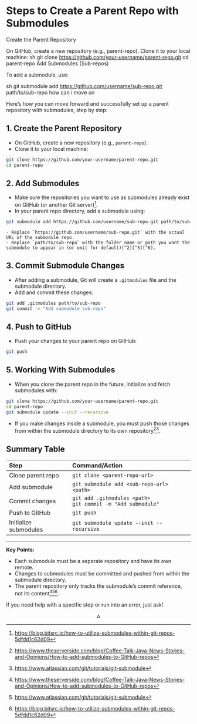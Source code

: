 

# Steps to Create a Parent Repo with Submodules

Create the Parent Repository

On GitHub, create a new repository (e.g., parent-repo).
Clone it to your local machine:
sh
git clone https://github.com/your-username/parent-repo.git
cd parent-repo
Add Submodules (Sub-repos)

To add a submodule, use:

sh
git submodule add https://github.com/username/sub-repo.git path/to/sub-repo how can i move on

Here’s how you can move forward and successfully set up a parent repository with submodules, step by step:

## **1. Create the Parent Repository**

- On GitHub, create a new repository (e.g., `parent-repo`).
- Clone it to your local machine:

```sh
git clone https://github.com/your-username/parent-repo.git
cd parent-repo
```


## **2. Add Submodules**

- Make sure the repositories you want to use as submodules already exist on GitHub (or another Git server)[^6].
- In your parent repo directory, add a submodule using:

```sh
git submodule add https://github.com/username/sub-repo.git path/to/sub-repo
```

    - Replace `https://github.com/username/sub-repo.git` with the actual URL of the submodule repo.
    - Replace `path/to/sub-repo` with the folder name or path you want the submodule to appear in (or omit for default)[^2][^5][^6].


## **3. Commit Submodule Changes**

- After adding a submodule, Git will create a `.gitmodules` file and the submodule directory.
- Add and commit these changes:

```sh
git add .gitmodules path/to/sub-repo
git commit -m "Add submodule sub-repo"
```


## **4. Push to GitHub**

- Push your changes to your parent repo on GitHub:

```sh
git push
```


## **5. Working With Submodules**

- When you clone the parent repo in the future, initialize and fetch submodules with:

```sh
git clone https://github.com/your-username/parent-repo.git
cd parent-repo
git submodule update --init --recursive
```

- If you make changes inside a submodule, you must push those changes from within the submodule directory to its own repository[^3][^5].


## **Summary Table**

| Step | Command/Action |
| :-- | :-- |
| Clone parent repo | `git clone <parent-repo-url>` |
| Add submodule | `git submodule add <sub-repo-url> <path>` |
| Commit changes | `git add .gitmodules <path>`<br>`git commit -m "Add submodule"` |
| Push to GitHub | `git push` |
| Initialize submodules | `git submodule update --init --recursive` |


---

**Key Points:**

- Each submodule must be a separate repository and have its own remote.
- Changes to submodules must be committed and pushed from within the submodule directory.
- The parent repository only tracks the submodule’s commit reference, not its content[^3][^5][^6].

If you need help with a specific step or run into an error, just ask!

<div style="text-align: center">⁂</div>

[^1]: parent-

[^2]: https://git-scm.com/book/en/v2/Git-Tools-Submodules

[^3]: https://www.theserverside.com/blog/Coffee-Talk-Java-News-Stories-and-Opinions/How-to-add-submodules-to-GitHub-repos

[^4]: https://www.theserverside.com/blog/Coffee-Talk-Java-News-Stories-and-Opinions/The-git-submodule-add-example

[^5]: https://www.atlassian.com/git/tutorials/git-submodule

[^6]: https://blog.bitsrc.io/how-to-utilize-submodules-within-git-repos-5dfdd1c62d09

[^7]: https://stackoverflow.com/questions/68343998/how-to-make-the-parent-git-folder-always-point-to-latest-commit-whenever-there-i

[^8]: https://stackoverflow.com/questions/1777854/how-can-i-specify-a-branch-tag-when-adding-a-git-submodule

[^9]: https://chrisjean.com/git-submodules-adding-using-removing-and-updating/

[^10]: https://www.theserverside.com/blog/Coffee-Talk-Java-News-Stories-and-Opinions/How-to-clone-a-git-repository-with-submodules-init-and-update

[^11]: https://www.reddit.com/r/git/comments/edn49q/how_to_add_existing_local_git_repo_as_a_submodule/

